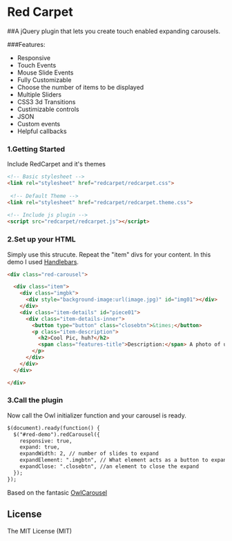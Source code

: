 # Red Carpet
##A jQuery plugin that lets you create touch enabled expanding carousels.

###Features:
* Responsive
* Touch Events
* Mouse Slide Events
* Fully Customizable
* Choose the number of items to be displayed
* Multiple Sliders
* CSS3 3d Transitions
* Custimizable controls
* JSON 
* Custom events
* Helpful callbacks

### 1.Getting Started
Include RedCarpet and it's themes

```html
<!-- Basic stylesheet -->
<link rel="stylesheet" href="redcarpet/redcarpet.css">
 
 <!-- Default Theme -->
<link rel="stylesheet" href="redcarpet/redcarpet.theme.css">
 
<!-- Include js plugin -->
<script src="redcarpet/redcarpet.js"></script>
```
### 2.Set up your HTML
Simply use this strucute. Repeat the "item" divs for your content. In this demo I used [Handlebars](http://handlebarsjs.com/).
```html
<div class="red-carousel">

  <div class="item">
    <div class="imgbk">
      <div style="background-image:url(image.jpg)" id="img01"></div>
    </div>
    <div class="item-details" id="piece01">
      <div class="item-details-inner">
        <button type="button" class="closebtn">&times;</button>
        <p class="item-description">
          <h2>Cool Pic, huh?</h2>
          <span class="features-title">Description:</span> A photo of us on vacation.
        </p>
      </div>
    </div>
  </div>

</div>
```
### 3.Call the plugin
Now call the Owl initializer function and your carousel is ready.

```html
$(document).ready(function() {
  $("#red-demo").redCarousel({
    responsive: true,
    expand: true,
    expandWidth: 2, // number of slides to expand
    expandElement: ".imgbtn", // What element acts as a button to expand
    expandClose: ".closebtn", //an element to close the expand
  });
});
```

Based on the fantasic [OwlCarousel](https://github.com/OwlFonk/OwlCarousel)

License
------------
The MIT License (MIT)